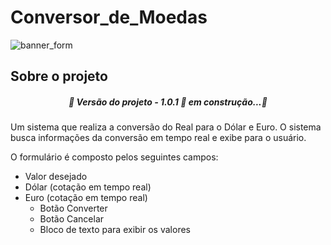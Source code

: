 # Conversor_de_Moedas #

![banner_form](https://user-images.githubusercontent.com/81047389/184952779-cc2739e9-9a37-4adc-a6f2-59cd805474a3.png)

## Sobre o projeto

<h5 align="center">🚧 Versão do projeto - 1.0.1 🚀 em construção...🚧</h5>
Um sistema que realiza a conversão do Real para o Dólar e Euro.
O sistema busca informações da conversão em tempo real e exibe para o usuário.

O formulário é composto pelos seguintes campos:
* Valor desejado       
* Dólar (cotação em tempo real)
* Euro  (cotação em tempo real)
  * Botão Converter
  * Botão Cancelar
  * Bloco de texto para exibir os valores

